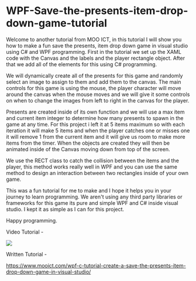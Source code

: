 # WPF-Save-the-presents-item-drop-down-game-tutorial


Welcome to another tutorial from MOO ICT, in this tutorial I will show you how to make a fun save the presents, item drop down game in visual studio using C# and WPF programming. First in the tutorial we set up the XAML code with the Canvas and the labels and the player rectangle object. After that we add all of the elements for this using C# programming. 

We will dynamically create all of the presents for this game and randomly select an image to assign to them and add them to the canvas. The main controls for this game is using the mouse, the player character will move around the canvas when the mouse moves and we will give it some controls on when to change the images from left to right in the canvas for the player.

Presents are created inside of its own function and we will use a max item and current item integer to determine how many presents to spawn in the game at any time. For this project i left it at 5 items maximum so with each iteration it will make 5 items and when the player catches one or misses one it will remove 1 from the current item and it will give us room to make more items from the timer.  When the objects are created they will then be animated inside of the Canvas moving down from top of the screen. 

We use the RECT class to catch the collision between the items and the player, this method works really well in WPF and you can use the same method to design an interaction between two rectangles inside of your own game. 

This was a fun tutorial for me to make and I hope it helps you in your journey to learn programming. We aren't using any third party libraries or frameworks for this game its pure and simple WPF and C# inside visual studio. I kept it as simple as I can for this project. 

Happy programming.


Video Tutorial - 

[![](http://img.youtube.com/vi/MuddtW40gDM/0.jpg)](http://www.youtube.com/watch?v=MuddtW40gDM "MOO ICT Create a save the presents item drop down game in visual studio")

Written Tutorial - 

https://www.mooict.com/wpf-c-tutorial-create-a-save-the-presents-item-drop-down-game-in-visual-studio/
